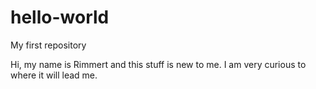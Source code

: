 # hello-world
My first repository

Hi, my name is Rimmert and this stuff is new to me.
I am very curious to where it will lead me.
